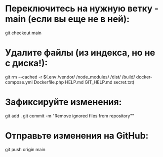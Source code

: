 # Переключитесь на нужную ветку - main (если вы еще не в ней):
git checkout main

# Удалите файлы (из индекса, но не с диска!):
git rm --cached -r $(.env
/vendor/
/node_modules/
/dist/
/build/
docker-compose.yml
Dockerfile.php
HELP.md
GIT_HELP.md
secret.txt)

# Зафиксируйте изменения:
git add .
git commit -m "Remove ignored files from repository""

# Отправьте изменения на GitHub:
git push origin main





